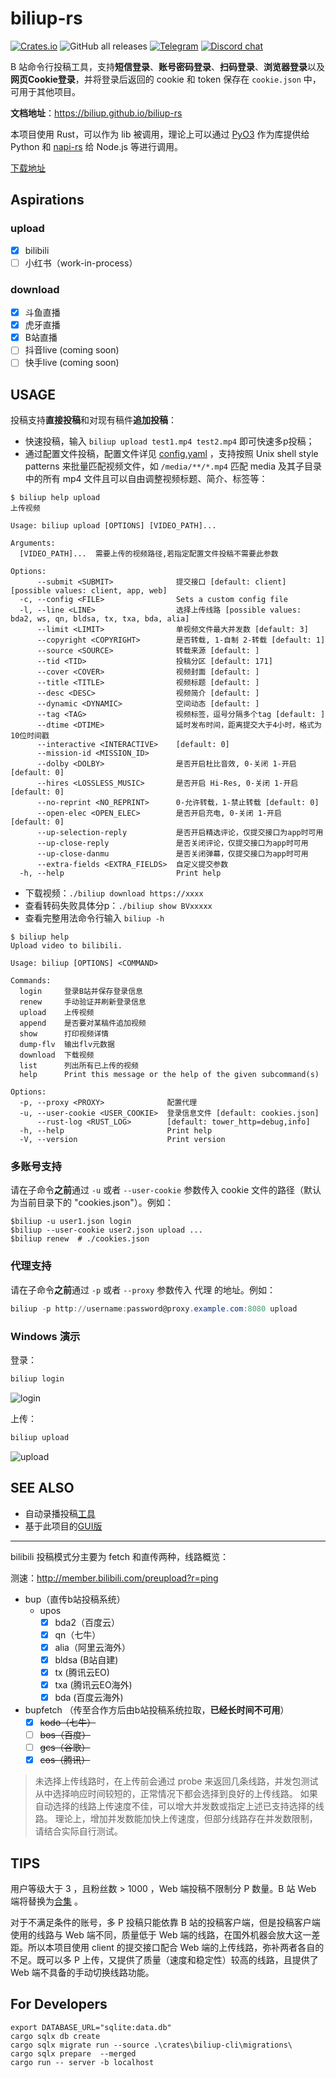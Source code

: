 # biliup-rs

[![Crates.io](https://img.shields.io/crates/v/biliup)](https://crates.io/crates/biliup)
![GitHub all releases](https://img.shields.io/github/downloads/forgqi/biliup-rs/total)
[![Telegram](https://img.shields.io/badge/Telegram-Group-blue.svg?logo=telegram)](https://t.me/+IkpIABHqy6U0ZTQ5)
[![Discord chat][discord-badge]][discord-url]

[discord-badge]: https://img.shields.io/discord/1015494098481852447.svg?logo=discord
[discord-url]: https://discord.gg/shZmdxDFB7
B 站命令行投稿工具，支持**短信登录**、**账号密码登录**、**扫码登录**、**浏览器登录**以及**网页Cookie登录**，并将登录后返回的 cookie 和 token 保存在 `cookie.json` 中，可用于其他项目。

**文档地址**：<https://biliup.github.io/biliup-rs>

本项目使用 Rust，可以作为 lib 被调用，理论上可以通过 [PyO3](https://github.com/PyO3/pyo3) 作为库提供给 Python 和 [napi-rs](https://github.com/napi-rs/napi-rs) 给 Node.js 等进行调用。

[下载地址](https://github.com/ForgQi/biliup-rs/releases)

## Aspirations

### upload

- [x] bilibili
- [ ] 小红书（work-in-process）

### download

- [x] 斗鱼直播
- [x] 虎牙直播
- [x] B站直播
- [ ] 抖音live (coming soon)
- [ ] 快手live (coming soon)

## USAGE

投稿支持**直接投稿**和对现有稿件**追加投稿**：

- 快速投稿，输入 `biliup upload test1.mp4 test2.mp4` 即可快速多p投稿；
- 通过配置文件投稿，配置文件详见 [config.yaml](examples/config.yaml) ，支持按照 Unix shell style patterns 来批量匹配视频文件，如 `/media/**/*.mp4` 匹配 media 及其子目录中的所有 mp4 文件且可以自由调整视频标题、简介、标签等：

```shell
$ biliup help upload
上传视频

Usage: biliup upload [OPTIONS] [VIDEO_PATH]...

Arguments:
  [VIDEO_PATH]...  需要上传的视频路径,若指定配置文件投稿不需要此参数

Options:
      --submit <SUBMIT>              提交接口 [default: client] [possible values: client, app, web]
  -c, --config <FILE>                Sets a custom config file
  -l, --line <LINE>                  选择上传线路 [possible values: bda2, ws, qn, bldsa, tx, txa, bda, alia]
      --limit <LIMIT>                单视频文件最大并发数 [default: 3]
      --copyright <COPYRIGHT>        是否转载, 1-自制 2-转载 [default: 1]
      --source <SOURCE>              转载来源 [default: ]
      --tid <TID>                    投稿分区 [default: 171]
      --cover <COVER>                视频封面 [default: ]
      --title <TITLE>                视频标题 [default: ]
      --desc <DESC>                  视频简介 [default: ]
      --dynamic <DYNAMIC>            空间动态 [default: ]
      --tag <TAG>                    视频标签，逗号分隔多个tag [default: ]
      --dtime <DTIME>                延时发布时间，距离提交大于4小时，格式为10位时间戳
      --interactive <INTERACTIVE>    [default: 0]
      --mission-id <MISSION_ID>
      --dolby <DOLBY>                是否开启杜比音效, 0-关闭 1-开启 [default: 0]
      --hires <LOSSLESS_MUSIC>       是否开启 Hi-Res, 0-关闭 1-开启 [default: 0]
      --no-reprint <NO_REPRINT>      0-允许转载，1-禁止转载 [default: 0]
      --open-elec <OPEN_ELEC>        是否开启充电, 0-关闭 1-开启 [default: 0]
      --up-selection-reply           是否开启精选评论，仅提交接口为app时可用
      --up-close-reply               是否关闭评论，仅提交接口为app时可用
      --up-close-danmu               是否关闭弹幕，仅提交接口为app时可用
      --extra-fields <EXTRA_FIELDS>  自定义提交参数
  -h, --help                         Print help
```

- 下载视频：`./biliup download https://xxxx`
- 查看转码失败具体分p：`./biliup show BVxxxxx`
- 查看完整用法命令行输入 `biliup -h`

```shell
$ biliup help
Upload video to bilibili.

Usage: biliup [OPTIONS] <COMMAND>

Commands:
  login     登录B站并保存登录信息
  renew     手动验证并刷新登录信息
  upload    上传视频
  append    是否要对某稿件追加视频
  show      打印视频详情
  dump-flv  输出flv元数据
  download  下载视频
  list      列出所有已上传的视频
  help      Print this message or the help of the given subcommand(s)

Options:
  -p, --proxy <PROXY>              配置代理
  -u, --user-cookie <USER_COOKIE>  登录信息文件 [default: cookies.json]
      --rust-log <RUST_LOG>        [default: tower_http=debug,info]
  -h, --help                       Print help
  -V, --version                    Print version
```

### 多账号支持

请在子命令**之前**通过 `-u` 或者 `--user-cookie` 参数传入 cookie 文件的路径（默认为当前目录下的 "cookies.json"）。例如：

```shell
$biliup -u user1.json login
$biliup --user-cookie user2.json upload ...
$biliup renew  # ./cookies.json
```

### 代理支持

请在子命令**之前**通过 `-p` 或者 `--proxy` 参数传入 代理 的地址。例如：
```powershell
biliup -p http://username:password@proxy.example.com:8080 upload
```

### Windows 演示

登录：

```powershell
biliup login
```

![login](.github/resource/login.gif)

上传：

```powershell
biliup upload
```

![upload](.github/resource/upload.gif)

## SEE ALSO

- 自动录播投稿[工具](https://github.com/ForgQi/biliup)
- 基于此项目的[GUI版](https://github.com/ForgQi/Caution)

___

bilibili 投稿模式分主要为 fetch 和直传两种，线路概览：

测速：<http://member.bilibili.com/preupload?r=ping>

- bup（直传b站投稿系统）
  - upos
    - [x] bda2（百度云）
    - [x] qn（七牛）
    - [x] alia（阿里云海外）
    - [x] bldsa (B站自建)
    - [x] tx (腾讯云EO)
    - [x] txa (腾讯云EO海外)
    - [x] bda (百度云海外)
- bupfetch （传至合作方后由b站投稿系统拉取，**已经长时间不可用**）
  - [x] ~~kodo（七牛）~~
  - [ ] ~~bos（百度）~~
  - [ ] ~~gcs（谷歌）~~
  - [x] ~~cos（腾讯）~~

 > 未选择上传线路时，在上传前会通过 probe 来返回几条线路，并发包测试从中选择响应时间较短的，正常情况下都会选择到良好的上传线路。
 > 如果自动选择的线路上传速度不佳，可以增大并发数或指定上述已支持选择的线路。
 > 理论上，增加并发数能加快上传速度，但部分线路存在并发数限制，请结合实际自行测试。

## TIPS

用户等级大于 3 ，且粉丝数 > 1000 ，Web 端投稿不限制分 P 数量。B 站 Web 端将替换为[合集](https://www.bilibili.com/read/cv14762048) 。

对于不满足条件的账号，多 P 投稿只能依靠 B 站的投稿客户端，但是投稿客户端使用的线路与 Web 端不同，质量低于 Web 端的线路，在国外机器会放大这一差距。所以本项目使用 client 的提交接口配合 Web 端的上传线路，弥补两者各自的不足。既可以多 P 上传，又提供了质量（速度和稳定性）较高的线路，且提供了 Web 端不具备的手动切换线路功能。

## For Developers

```shell
export DATABASE_URL="sqlite:data.db"
cargo sqlx db create
cargo sqlx migrate run --source .\crates\biliup-cli\migrations\
cargo sqlx prepare  --merged
cargo run -- server -b localhost
```